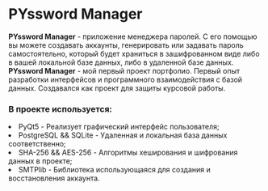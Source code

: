 # PYssword Manager
**PYssword Manager** - приложение менеджера паролей. С его помощью вы можете создавать аккаунты, генерировать или задавать пароль самостоятельно, который будет храниться в зашифрованном виде либо в вашей локальной базе данных, либо в удаленной базе данных. 
<br>
**PYssword Manager** - мой первый проект портфолио. Первый опыт разработки интерфейсов и программного взаимодействия с базой данных. Создавался как проект для защиты курсовой работы. 

### В проекте используется:
<li> PyQt5 - Реализует графический интерфейс пользователя;
<li> PostgreSQL && SQLite - Удаленная и локальная база данных соответственно;
<li> SHA-256 && AES-256 - Алгоритмы хеширования и шифрования данных в проекте;
<li> SMTPlib - Библиотека использующаяся для создания и восстановления аккаунта. 
